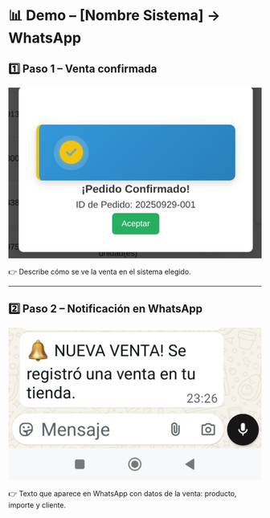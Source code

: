 # 📊 Demo – [Nombre Sistema] → WhatsApp

## 1️⃣ Paso 1 – Venta confirmada
![Venta](Venta.png)

👉 Describe cómo se ve la venta en el sistema elegido.

---

## 2️⃣ Paso 2 – Notificación en WhatsApp
![WhatsApp](whatsapp.jpg)

👉 Texto que aparece en WhatsApp con datos de la venta: producto, importe y cliente.
